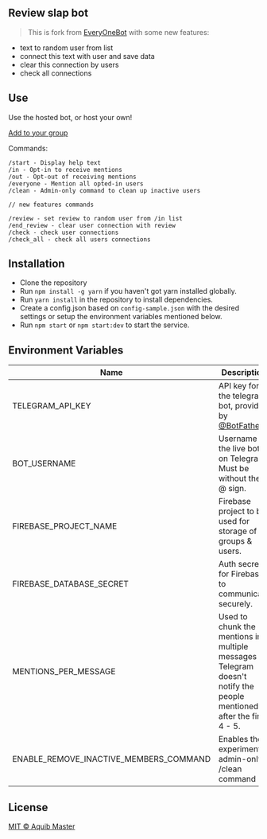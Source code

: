 ## Review slap bot
> This is fork from [EveryOneBot](https://github.com/everyone-bot/everyone-bot) with some new features:
- text to random user from list
- connect this text with user and save data
- clear this connection by users
- check all connections

## Use

Use the hosted bot, or host your own!

[Add to your group](https://telegram.me/at_awesome_bot)

Commands:

```
/start - Display help text
/in - Opt-in to receive mentions
/out - Opt-out of receiving mentions
/everyone - Mention all opted-in users
/clean - Admin-only command to clean up inactive users

// new features commands

/review - set review to random user from /in list
/end_review - clear user connection with review
/check - check user connections
/check_all - check all users connections
```

## Installation

-   Clone the repository
-   Run `npm install -g yarn` if you haven't got yarn installed globally.
-   Run `yarn install` in the repository to install dependencies.
-   Create a config.json based on `config-sample.json` with the desired settings or setup the environment variables mentioned below.
-   Run `npm start` or `npm start:dev` to start the service.

## Environment Variables

| Name                                   | Description                                                                                                              |
| -------------------------------------- | ------------------------------------------------------------------------------------------------------------------------ |
| TELEGRAM_API_KEY                       | API key for the telegram bot, provided by [@BotFather](https://telegram.me/BotFather)                                    |
| BOT_USERNAME                           | Username of the live bot on Telegram. Must be without the @ sign.                                                        |
| FIREBASE_PROJECT_NAME                  | Firebase project to be used for storage of groups & users.                                                               |
| FIREBASE_DATABASE_SECRET               | Auth secret for Firebase to communicate securely.                                                                        |
| MENTIONS_PER_MESSAGE                   | Used to chunk the mentions into multiple messages as Telegram doesn't notify the people mentioned after the first 4 - 5. |
| ENABLE_REMOVE_INACTIVE_MEMBERS_COMMAND | Enables the experimental admin-only /clean command                                                                       |

## License

[MIT &copy; Aquib Master](./LICENSE.md)
